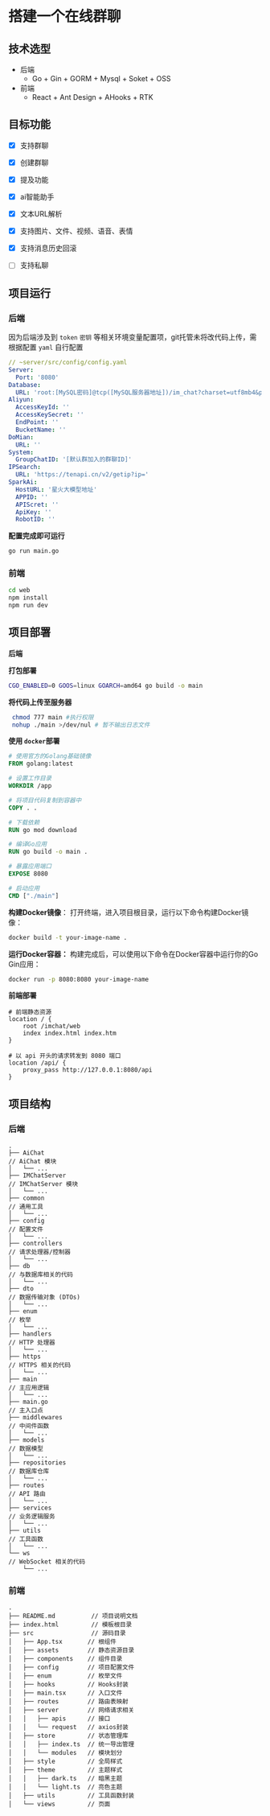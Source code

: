 

# 搭建一个在线群聊

## 技术选型
- 后端
  - Go + Gin + GORM  + Mysql + Soket + OSS
- 前端
    - React + Ant Design + AHooks + RTK

## 目标功能

- [x] 支持群聊
- [x] 创建群聊
- [x] 提及功能
- [x] ai智能助手
- [x] 文本URL解析
- [x] 支持图片、文件、视频、语音、表情
- [x] 支持消息历史回滚
- [ ] 支持私聊



## 项目运行

### 后端

因为后端涉及到 `token` `密钥` 等相关环境变量配置项，git托管未将改代码上传，需根据配置 `yaml` 自行配置

```yaml
// ~server/src/config/config.yaml
Server:
  Port: '8080'
Database:
  URL: 'root:[MySQL密码]@tcp([MySQL服务器地址])/im_chat?charset=utf8mb4&parseTime=True&loc=Local'
Aliyun:
  AccessKeyId: ''
  AccessKeySecret: ''
  EndPoint: ''
  BucketName: ''
DoMian:
  URL: ''
System:
  GroupChatID: '[默认群加入的群聊ID]'   
IPSearch:
  URL: 'https://tenapi.cn/v2/getip?ip='
SparkAi:
  HostURL: '星火大模型地址'
  APPID: ''
  APIScret: ''
  ApiKey: ''
  RobotID: ''
```

**配置完成即可运行**

```bash	
go run main.go
```

### 前端

```bash
cd web
npm install
npm run dev
```



## 项目部署

**后端**

**打包部署**

```bash
CGO_ENABLED=0 GOOS=linux GOARCH=amd64 go build -o main
```

**将代码上传至服务器**

```bash
 chmod 777 main #执行权限
 nohup ./main >/dev/nul # 暂不输出日志文件
```

**使用 `docker`部署**

```dockerfile
# 使用官方的Golang基础镜像
FROM golang:latest

# 设置工作目录
WORKDIR /app

# 将项目代码复制到容器中
COPY . .

# 下载依赖
RUN go mod download

# 编译Go应用
RUN go build -o main .

# 暴露应用端口
EXPOSE 8080

# 启动应用
CMD ["./main"]

```

**构建Docker镜像**： 打开终端，进入项目根目录，运行以下命令构建Docker镜像：

```bash
docker build -t your-image-name .
```

**运行Docker容器：** 构建完成后，可以使用以下命令在Docker容器中运行你的Go Gin应用：

```bash
docker run -p 8080:8080 your-image-name
```

**前端部署**

```nginx
# 前端静态资源
location / {
	root /imchat/web
	index index.html index.htm
}

# 以 api 开头的请求转发到 8080 端口
location /api/ {
	proxy_pass http://127.0.0.1:8080/api
}
```



## 项目结构

### 后端

```
.
├── AiChat           																// AiChat 模块
│   └── ...
├── IMChatServer     																// IMChatServer 模块
│   └── ...
├── common           																// 通用工具
│   └── ...
├── config          																// 配置文件
│   └── ...
├── controllers      																// 请求处理器/控制器
│   └── ...
├── db               																// 与数据库相关的代码
│   └── ...
├── dto              																// 数据传输对象 (DTOs)
│   └── ...
├── enum             																// 枚举
│   └── ...
├── handlers         																// HTTP 处理器
│   └── ...
├── https            																// HTTPS 相关的代码
│   └── ...
├── main             																// 主应用逻辑
│   └── ...
├── main.go          																// 主入口点
├── middlewares      																// 中间件函数
│   └── ...
├── models           																// 数据模型
│   └── ...
├── repositories     																// 数据库仓库
│   └── ...
├── routes           																// API 路由
│   └── ...
├── services         																// 业务逻辑服务
│   └── ...
├── utils            																// 工具函数
│   └── ...
└── ws               																// WebSocket 相关的代码
    └── ...

```



### 前端

```
.
├── README.md          // 项目说明文档
├── index.html         // 模板根目录
├── src                // 源码目录
│   ├── App.tsx       // 根组件
│   ├── assets        // 静态资源目录
│   ├── components    // 组件目录
│   ├── config        // 项目配置文件
│   ├── enum          // 枚举文件
│   ├── hooks         // Hooks封装
│   ├── main.tsx      // 入口文件
│   ├── routes        // 路由表映射
│   ├── server        // 网络请求相关
│   │   ├── apis      // 接口
│   │   └── request   // axios封装
│   ├── store         // 状态管理库
│   │   ├── index.ts  // 统一导出管理
│   │   └── modules   // 模块划分
│   ├── style         // 全局样式
│   ├── theme         // 主题样式
│   │   ├── dark.ts   // 暗黑主题
│   │   └── light.ts  // 亮色主题
│   ├── utils         // 工具函数封装
│   └── views         // 页面
```

